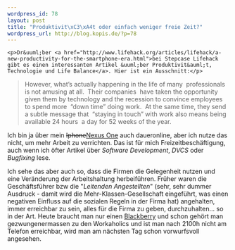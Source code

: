 ```yaml
--- 
wordpress_id: 78
layout: post
title: "Produktivit\xC3\xA4t oder einfach weniger freie Zeit?"
wordpress_url: http://blog.kopis.de/?p=78
---
```


    <p>Dr&uuml;ber <a href="http://www.lifehack.org/articles/lifehack/a-new-productivity-for-the-smartphone-era.html">bei Stepcase Lifehack gibt es einen interessanten Artikel &uuml;ber Produktivit&auml;t, Technologie und Life Balance</a>. Hier ist ein Ausschnitt:</p>
<blockquote class="posterous_medium_quote">However, what&rsquo;s actually happening in the life of many&nbsp; professionals is not amusing at all.&nbsp; Their companies&nbsp; have taken the opportunity given them by technology and the recession to convince employees to spend more&nbsp; &ldquo;down time&rdquo; doing work.&nbsp; At the same time, they send a subtle message that&nbsp; &ldquo;staying in touch&rdquo; with work also means being available 24 hours&nbsp; a day for 52 weeks of the year.</blockquote>
<p>Ich bin ja &uuml;ber mein <del datetime="2010-07-09T05:22:31+00:00">Iphone</del><a href="http://blog.kopis.de/2010/07/05/demnachst-nexus-one/">Nexus One</a> auch daueronline, aber ich nutze das nicht, um mehr Arbeit zu verrichten. Das ist f&uuml;r mich Freizeitbesch&auml;ftigung, auch wenn ich &ouml;fter Artikel &uuml;ber <em>Software Development</em>, <em>DVCS</em> oder <em>Bugfixing</em> lese.</p>
<p>Ich sehe das aber auch so, dass die Firmen die Gelegenheit nutzen und eine Ver&auml;nderung der Arbeitshaltung herbeif&uuml;hren. Fr&uuml;her waren die Gesch&auml;ftsf&uuml;hrer bzw die "<em>Leitenden Angestellten</em>" (sehr, sehr dummer Ausdruck - damit wird die Mehr-Klassen-Gesellschaft eingef&uuml;hrt, was einen negativen Einfluss auf die sozialen Regeln in der Firma hat) angehalten, immer erreichbar zu sein, alles f&uuml;r die Firma zu geben, durchzuhalten... so in der Art. Heute braucht man nur einen <a href="http://blackberry.com">Blackberry</a> und schon geh&ouml;rt man gezwungenermassen zu den Workaholics und ist man nach 2100h nicht am Telefon erreichbar, wird man am n&auml;chsten Tag schon vorwurfsvoll angesehen.</p>
  
